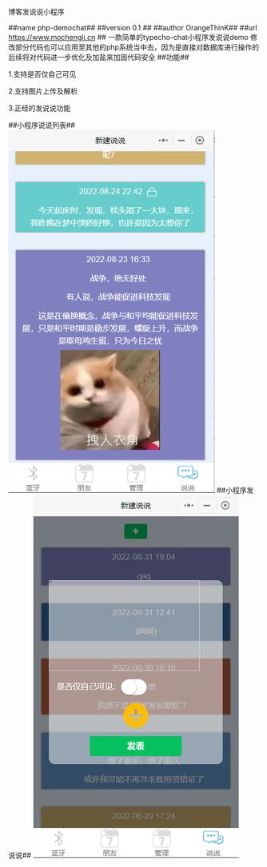 博客发说说小程序

##name php-demochat##
##version 0.1 ##
##author OrangeThinK##
##url https://www.mochengli.cn ##
一款简单的typecho-chat小程序发说说demo
修改部分代码也可以应用至其他的php系统当中去，因为是直接对数据库进行操作的
后续将对代码进一步优化及加盐来加固代码安全
##功能##

1.支持是否仅自己可见

2.支持图片上传及解析

3.正经的发说说功能

##小程序说说列表##
![1.png][1]
##小程序发说说##
![2.png][2]


  [1]: typecho_demochat.png
  [2]: typecho_submit_demochat.png